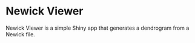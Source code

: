 # Newick Viewer
Newick Viewer is a simple Shiny app that generates a dendrogram from a Newick file.
